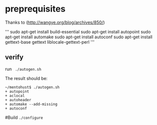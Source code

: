 # preprequisites
Thanks to (http://wangye.org/blog/archives/850/)

'''
sudo apt-get install build-essential
sudo apt-get install autopoint
sudo apt-get install automake
sudo apt-get install autoconf
sudo apt-get install gettext-base gettext liblocale-gettext-perl
'''

## verify 
run ` ./autogen.sh`

The result should be:

	~/mentohust$ ./autogen.sh 
	+ autopoint
	+ aclocal
	+ autoheader
	+ automake --add-missing
	+ autoconf

#Build
`./configure`


